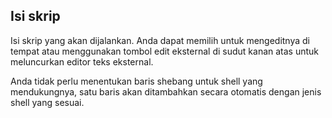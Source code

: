 ## Isi skrip

Isi skrip yang akan dijalankan. Anda dapat memilih untuk mengeditnya di tempat atau menggunakan tombol edit eksternal di sudut kanan atas untuk meluncurkan editor teks eksternal.

Anda tidak perlu menentukan baris shebang untuk shell yang mendukungnya, satu baris akan ditambahkan secara otomatis dengan jenis shell yang sesuai.
